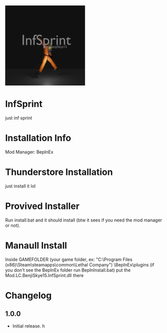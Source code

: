 ![InfSprint](https://raw.githubusercontent.com/BenjiSkye15/BenjiSkye15-Imgs/main/InfSprintIcon.png)

# InfSprint
just inf sprint

# Installation Info
Mod Manager: BepInEx

# Thunderstore Installation
just install it lol

# Provived Installer
Run install.bat and it should install (btw it sees if you need the mod manager or not).

# Manaull Install
Inside GAMEFOLDER (your game folder, ex: "C:\Program Files (x86)\Steam\steamapps\common\Lethal Company") \BepInEx\plugins (if you don't see the BepInEx folder run BepInInstall.bat) put the Mod.LC.BenjiSkye15.InfSprint.dll there

# Changelog

## 1.0.0
* Initial release.
h